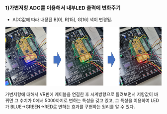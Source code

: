 ### 1)가변저항 ADC를 이용해서 내부LED 출력에 변화주기



- ADC값에 따라 내장된 B[0], R[15], G[16] 색이 변경됨.



![image-20231219114538457](./../../images/image-20231219114538457.png)



가변저항에 대해서 VR핀에 케이블을 연결한 후 시계방향으로 돌려보면서 저항값이 바뀌면 그 수치가 0에서 5000까지로 변하는 특성을 갖고 있고, 그 특성을 이용하여 LED가 BLUE->GREEN->RED로 변하는 효과를 구현하는 원리를 알 수 있다.

